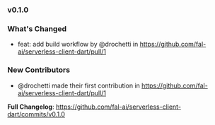 ### v0.1.0

### What's Changed
* feat: add build workflow by @drochetti in https://github.com/fal-ai/serverless-client-dart/pull/1

### New Contributors
* @drochetti made their first contribution in https://github.com/fal-ai/serverless-client-dart/pull/1

**Full Changelog**: https://github.com/fal-ai/serverless-client-dart/commits/v0.1.0
